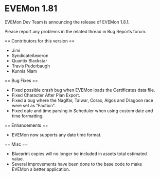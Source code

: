 EVEMon 1.81
======

EVEMon Dev Team is announcing the release of EVEMon 1.8.1.

Please report any problems in the related thread in Bug Reports forum.

== Contributors for this version ==
 
 * Jimi
 * SyndicateAexeron
 * Quantix Blackstar
 * Travis Puderbaugh
 * Kunnis Niam
 
== Bug Fixes ==

 * Fixed possible crash bug when EVEMon loads the Certificates data file.
 * Fixed Character After Plan Export.
 * Fixed a bug where the Naglfar, Talwar, Corax, Algos and Dragoon race were set as "Faction".
 * Fixed date and time parsing in Scheduler when using custom date and time formatting.
 
== Enhancements ==

 * EVEMon now supports any date time format.

== Misc ==

 *  Blueprint copies will no longer be included in assets total estimated value.
 * Several improvements have been done to the base code to make EVEMon a better application. 
